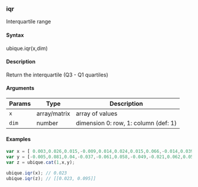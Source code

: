 ### iqr

Interquartile range


#### Syntax

ubique.iqr(x,dim)


#### Description

Return the interquartile (Q3 - Q1 quartiles)  



#### Arguments

|Params|Type|Description
|---------|----|-----------
|`x` | array/matrix | array of values
|`dim` | number | dimension 0: row, 1: column (def: 1)


#### Examples

```js
var x = [ 0.003,0.026,0.015,-0.009,0.014,0.024,0.015,0.066,-0.014,0.039];
var y = [-0.005,0.081,0.04,-0.037,-0.061,0.058,-0.049,-0.021,0.062,0.058];
var z = ubique.cat(1,x,y);

ubique.iqr(x); // 0.023
ubique.iqr(z); // [[0.023, 0.095]]
```

